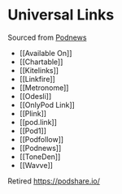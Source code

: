 # Universal Links
Sourced from [Podnews](https://podnews.net/article/universal-links)

* [[Available On]]
* [[Chartable]]
* [[Kitelinks]]
* [[Linkfire]]
* [[Metronome]]
* [[Odesli]]
* [[OnlyPod Link]]
* [[Plink]]
* [[pod.link]]
* [[Pod1]]
* [[Podfollow]]
* [[Podnews]]
* [[ToneDen]]
* [[Wavve]]

Retired
https://podshare.io/